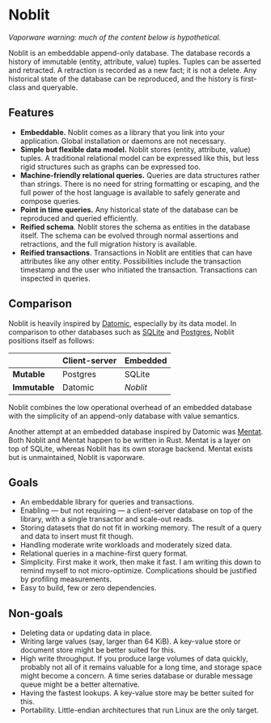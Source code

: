 # Noblit

*Vaporware warning: much of the content below is hypothetical.*

Noblit is an embeddable append-only database. The database records a history
of immutable (entity, attribute, value) tuples. Tuples can be asserted and
retracted. A retraction is recorded as a new fact; it is not a delete. Any
historical state of the database can be reproduced, and the history is
first-class and queryable.

## Features

 * **Embeddable.** Noblit comes as a library that you link into your
   application. Global installation or daemons are not necessary.
 * **Simple but flexible data model.**
   Noblit stores (entity, attribute, value) tuples. A traditional relational
   model can be expressed like this, but less rigid structures such as graphs
   can be expressed too.
 * **Machine-friendly relational queries.** Queries are data structures rather
   than strings. There is no need for string formatting or escaping, and the
   full power of the host language is available to safely generate and compose
   queries.
 * **Point in time queries.**
   Any historical state of the database can be reproduced and queried
   efficiently.
 * **Reified schema**.
   Noblit stores the schema as entities in the database itself. The schema can
   be evolved through normal assertions and retractions, and the full migration
   history is available.
 * **Reified transactions**.
   Transactions in Noblit are entities that can have attributes like any other
   entity. Possibilities include the transaction timestamp and the user who
   initiated the transaction. Transactions can inspected in queries.

## Comparison

Noblit is heavily inspired by [Datomic][datomic], especially by its data model.
In comparison to other databases such as [SQLite][sqlite] and
[Postgres][postgres], Noblit positions itself as follows:

|               | Client-server | Embedded |
|---------------|---------------|----------|
| **Mutable**   | Postgres      | SQLite   |
| **Immutable** | Datomic       | *Noblit* |

Noblit combines the low operational overhead of an embedded database with the
simplicity of an append-only database with value semantics.

Another attempt at an embedded database inspired by Datomic was [Mentat][mentat].
Both Noblit and Mentat happen to be written in Rust. Mentat is a layer on top of
SQLite, whereas Noblit has its own storage backend. Mentat exists but is
unmaintained, Noblit is vaporware.

[datomic]:  https://www.datomic.com/
[sqlite]:   https://sqlite.org/index.html
[postgres]: https://www.postgresql.org/about/
[mentat]:   https://github.com/mozilla/mentat

## Goals

 * An embeddable library for queries and transactions.
 * Enabling — but not requiring — a client-server database on top of the library,
   with a single transactor and scale-out reads.
 * Storing datasets that do not fit in working memory. The result of a query and
   data to insert must fit though.
 * Handling moderate write workloads and moderately sized data.
 * Relational queries in a machine-first query format.
 * Simplicity. First make it work, then make it fast. I am writing this down to
   remind myself to not micro-optimize. Complications should be justified by
   profiling measurements.
 * Easy to build, few or zero dependencies.

## Non-goals

 * Deleting data or updating data in place.
 * Writing large values (say, larger than 64 KiB). A key-value store or document
   store might be better suited for this.
 * High write throughput. If you produce large volumes of data quickly, probably
   not all of it remains valuable for a long time, and storage space might
   become a concern. A time series database or durable message queue might be
   a better alternative.
 * Having the fastest lookups. A key-value store may be better suited for this.
 * Portability. Little-endian architectures that run Linux are the only target.
